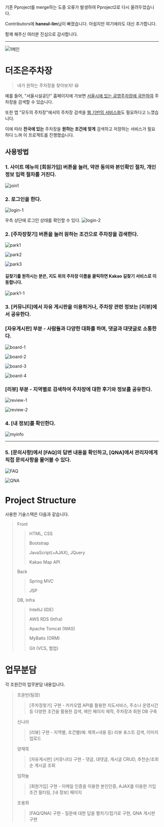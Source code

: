 기존 Pproject를 merge하는 도중 오류가 발생하여 Pproject2로 다시 올려두었습니다.

Contributors에 **haneul-lim**님이 빠졌습니다.
아쉽지만 여기에라도 대신 추가합니다.

함께 해주신 여러분 진심으로 감사합니다.

<hr/>

![1메인](https://user-images.githubusercontent.com/59231602/130787362-3ff35741-2db4-42eb-8f39-dffab37d2b4d.png)

# 더조은주차장
> 내가 원하는 주차장을 찾아보자! 😃

예를 들어, "서울시설공단" 홈페이지에 가보면 <u>서울시에 있는 공영주차장에 국한하여</u> 주차장을 검색할 수 있습니다.

또한 앱 "모두의 주차장"에서의 주차장 검색을 <u>웹 기반의 서비스화</u>도 필요하다고 느꼈습니다.

이에 따라 **전국에 있는** 주차장을 **원하는 조건에 맞게** 검색하고 저장하는 서비스가 필요하다 느껴 이 프로젝트를 진행했습니다.

## 사용방법
### 1. 사이트 메뉴의 [회원가입] 버튼을 눌러, 약관 동의와 본인확인 절차, 개인정보 입력 절차를 거친다.
![join1](https://user-images.githubusercontent.com/59231602/130947017-d2cfca0a-4011-40f2-996f-b3ac575a37c4.png)

### 2. 로그인을 한다.
![login-1](https://user-images.githubusercontent.com/59231602/132198457-a7b64fb4-1166-40c9-9554-c2ae23377d1b.png)

우측 상단에 로그인 상태를 확인할 수 있다.
![login-2](https://user-images.githubusercontent.com/59231602/132198474-1de29f68-7317-4f40-a5a5-39d734b3705c.png)


### 2. [주차장찾기] 버튼을 눌러 원하는 조건으로 주차장을 검색한다.

![park1](https://user-images.githubusercontent.com/59231602/130793059-a7bd8736-8f50-4b1b-b87f-c97bb614f3ad.png)

![park2](https://user-images.githubusercontent.com/59231602/130793100-7ac3cc8b-e45b-4a61-90ce-bb151f8993a9.png)

![park3](https://user-images.githubusercontent.com/59231602/130793111-3430bd5e-5038-4060-b5bd-519f93de5fab.png)

#### 길찾기를 원하시는 분은, 지도 위의 주차장 이름을 클릭하면 Kakao 길찾기 서비스로 이동합니다.

![park1-1](https://user-images.githubusercontent.com/59231602/130793161-c4e8a86f-59d1-4eb7-b1cd-3b3aa79adfe9.png)

### 3. [커뮤니티]에서 자유 게시판을 이용하거나, 주차장 관련 정보는 [리뷰]에서 공유한다.

### [자유게시판] 부분 - 사람들과 다양한 대화를 하며, 댓글과 대댓글로 소통한다.
![board-1](https://user-images.githubusercontent.com/59231602/132199396-47792cfa-294f-4404-a045-d2a3c78ee044.png)

![board-2](https://user-images.githubusercontent.com/59231602/132199409-d61db8cb-6c75-4322-b9f3-87dfe95de854.png)

![board-3](https://user-images.githubusercontent.com/59231602/132199421-36fae161-c9c1-4afe-ba7a-1b8775d50098.png)

![board-4](https://user-images.githubusercontent.com/59231602/132199433-50a5d25f-2f86-44ab-8597-dbcb058e657d.png)


### [리뷰] 부분 - 지역별로 검색하여 주차장에 대한 후기와 정보를 공유한다.

![review-1](https://user-images.githubusercontent.com/59231602/132200196-8e34d81a-d136-47a0-a1a6-2b014cbc1c92.png)

![review-2](https://user-images.githubusercontent.com/59231602/132200204-35e5a246-7d04-4fb4-900e-5af64acae0d6.png)

### 4. [내 정보]를 확인한다.

![myinfo](https://user-images.githubusercontent.com/59231602/132201111-899c4beb-f127-4854-b58d-bd7e51907268.png)

<hr/>

### 5. [문의사항]에서 [FAQ]의 답변 내용을 확인하고, [QNA]에서 관리자에게 직접 문의사항을 물어볼 수 있다.

![FAQ](https://user-images.githubusercontent.com/59231602/132201754-354ba028-514e-487e-8006-da76e7b45895.png)

![QNA](https://user-images.githubusercontent.com/59231602/132201770-d16014e7-0242-4bfb-99dc-0b42fa2e42d8.png)

# Project Structure
사용한 기술스택은 다음과 같습니다.
> Front
> > HTML, CSS
> > 
> > Bootstrap
> > 
> > JavaScript(+AJAX), JQuery
> > 
> > Kakao Map API
>
> Back
> > Spring MVC
> > 
> > JSP
> 
> DB, Infra
> > IntelliJ (IDE)
> > 
> > AWS RDS (Infra)
> > 
> > Apache Tomcat (WAS)
> > 
> > MyBatis (ORM)
> > 
> > Git (VCS, 협업)

# 업무분담
각 조원간의 업무분담 내용입니다.
> 조윤빈(팀장)
> > [주차장찾기] 구현 - 카카오맵 API를 활용한 지도서비스, 주소나 운영시간 등 다양한 조건을 활용한 검색,
> >  메인 페이지 제작, 주차장과 회원 DB 구축
>
> 신나라
> > [리뷰] 구현 - 지역별, 조건별(예: 제목+내용 등) 리뷰 포스트 검색, 이미지 업로드
>
> 양재묵
> > [자유게시판] (커뮤니티) 구현 - 댓글, 대댓글, 게시글 CRUD, 추천순/조회순 게시글 조회
>
> 임하늘
> > [회원가입] 구현 - 이메일 인증을 이용한 본인인증, AJAX를 이용한 가입조건 필터링, [내 정보] 페이지
>
> 조용희
> > [FAQ/QNA] 구현 - 질문에 대한 답을 펼치기/접기로 구현, QNA 게시판 구현

